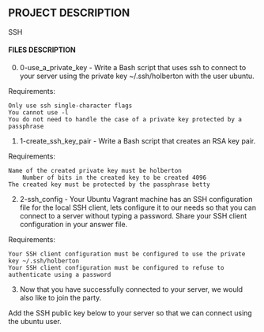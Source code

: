## PROJECT DESCRIPTION
SSH

#### FILES DESCRIPTION
0. 0-use_a_private_key - Write a Bash script that uses ssh to connect to your server using the private key ~/.ssh/holberton with the user ubuntu.

Requirements:

    Only use ssh single-character flags
    You cannot use -l
    You do not need to handle the case of a private key protected by a passphrase

1. 1-create_ssh_key_pair - Write a Bash script that creates an RSA key pair.

Requirements:

	Name of the created private key must be holberton
        Number of bits in the created key to be created 4096
	The created key must be protected by the passphrase betty
	 
2. 2-ssh_config - Your Ubuntu Vagrant machine has an SSH configuration file for the local SSH client, lets configure it to our needs so that you can connect to a server without typing a password. Share your SSH client configuration in your answer file.

Requirements:

    Your SSH client configuration must be configured to use the private key ~/.ssh/holberton
    Your SSH client configuration must be configured to refuse to authenticate using a password

3. Now that you have successfully connected to your server, we would also like to join the party.

Add the SSH public key below to your server so that we can connect using the ubuntu user.